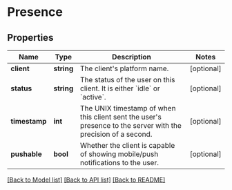 # Presence

## Properties
Name | Type | Description | Notes
------------ | ------------- | ------------- | -------------
**client** | **string** | The client&#39;s platform name. | [optional] 
**status** | **string** | The status of the user on this client. It is either &#x60;idle&#x60; or &#x60;active&#x60;. | [optional] 
**timestamp** | **int** | The UNIX timestamp of when this client sent the user&#39;s presence to the server with the precision of a second. | [optional] 
**pushable** | **bool** | Whether the client is capable of showing mobile/push notifications to the user. | [optional] 

[[Back to Model list]](../README.md#documentation-for-models) [[Back to API list]](../README.md#documentation-for-api-endpoints) [[Back to README]](../README.md)


